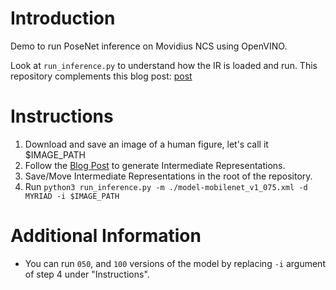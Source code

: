 # Introduction
   Demo to run PoseNet inference on Movidius NCS using OpenVINO.

   Look at `run_inference.py` to understand how the IR is loaded and run. This repository complements this blog post: [post]()

# Instructions
1. Download and save an image of a human figure, let's call it $IMAGE_PATH
2. Follow the [Blog Post]() to generate Intermediate Representations.
3. Save/Move Intermediate Representations in the root of the repository.
4. Run `python3 run_inference.py -m ./model-mobilenet_v1_075.xml -d MYRIAD -i $IMAGE_PATH`

# Additional Information
- You can run `050`, and `100` versions of the model by replacing `-i` argument of step 4 under "Instructions".
